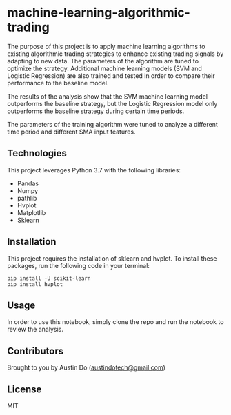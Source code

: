 # machine-learning-algorithmic-trading

The purpose of this project is to apply machine learning algorithms to existing algorithmic trading strategies to enhance existing trading signals by adapting to new data. The parameters of the algorithm are tuned to optimize the strategy. Additional machine learning models (SVM and Logistic Regression) are also trained and tested in order to compare their performance to the baseline model. 

The results of the analysis show that the SVM machine learning model outperforms the baseline strategy, but the Logistic Regression model only outperforms the baseline strategy during certain time periods.



The parameters of the training algorithm were tuned to analyze a different time period and different SMA input features.


## Technologies

This project leverages Python 3.7 with the following libraries:
- Pandas
- Numpy
- pathlib
- Hvplot
- Matplotlib
- Sklearn

## Installation

This project requires the installation of sklearn and hvplot. To install these packages, run the following code in your terminal:

```
pip install -U scikit-learn
pip install hvplot
```

## Usage

In order to use this notebook, simply clone the repo and run the notebook to review the analysis.

## Contributors

Brought to you by Austin Do (austindotech@gmail.com)

## License

MIT